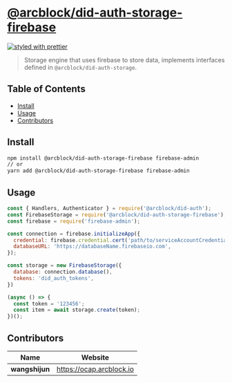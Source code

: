 # [**@arcblock/did-auth-storage-firebase**](https://github.com/arcblock/forge-js)

[![styled with prettier](https://img.shields.io/badge/styled_with-prettier-ff69b4.svg)](https://github.com/prettier/prettier)

> Storage engine that uses firebase to store data, implements interfaces defined in `@arcblock/did-auth-storage`.


## Table of Contents

* [Install](#install)
* [Usage](#usage)
* [Contributors](#contributors)


## Install

```sh
npm install @arcblock/did-auth-storage-firebase firebase-admin
// or
yarn add @arcblock/did-auth-storage-firebase firebase-admin
```


## Usage

```js
const { Handlers, Authenticator } = require('@arcblock/did-auth');
const FirebaseStorage = require('@arcblock/did-auth-storage-firebase');
const firebase = require('firebase-admin');

const connection = firebase.initializeApp({
  credential: firebase.credential.cert('path/to/serviceAccountCredentials.json'),
  databaseURL: 'https://databaseName.firebaseio.com',
});

const storage = new FirebaseStorage({
  database: connection.database(),
  tokens: 'did_auth_tokens',
})

(async () => {
  const token = '123456';
  const item = await storage.create(token);
})();
```


## Contributors

| Name           | Website                    |
| -------------- | -------------------------- |
| **wangshijun** | <https://ocap.arcblock.io> |
